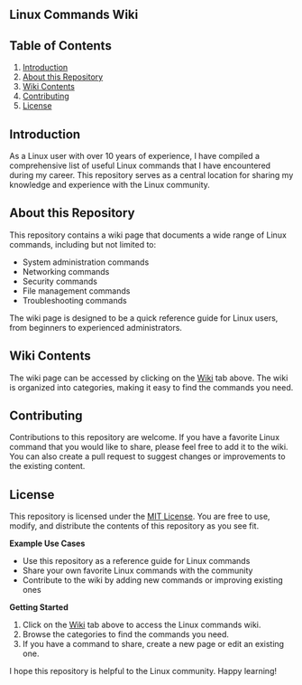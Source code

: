 ## Linux Commands Wiki
## Table of Contents

1. [Introduction](#introduction)
2. [About this Repository](#about-this-repository)
3. [Wiki Contents](#wiki-contents)
4. [Contributing](#contributing)
5. [License](#license)

## Introduction
As a Linux user with over 10 years of experience, I have compiled a comprehensive list of useful Linux commands that I have encountered during my career. This repository serves as a central location for sharing my knowledge and experience with the Linux community.

## About this Repository
This repository contains a wiki page that documents a wide range of Linux commands, including but not limited to:

* System administration commands
* Networking commands
* Security commands
* File management commands
* Troubleshooting commands

The wiki page is designed to be a quick reference guide for Linux users, from beginners to experienced administrators.

## Wiki Contents
The wiki page can be accessed by clicking on the [Wiki](https://github.com/rukmalhe/linuxhints/wiki/Linux-Commands-Cheat-Sheet) tab above. The wiki is organized into categories, making it easy to find the commands you need.

## Contributing
Contributions to this repository are welcome. If you have a favorite Linux command that you would like to share, please feel free to add it to the wiki. You can also create a pull request to suggest changes or improvements to the existing content.

## License
This repository is licensed under the [MIT License](https://opensource.org/licenses/MIT). You are free to use, modify, and distribute the contents of this repository as you see fit.

**Example Use Cases**

* Use this repository as a reference guide for Linux commands
* Share your own favorite Linux commands with the community
* Contribute to the wiki by adding new commands or improving existing ones

**Getting Started**

1. Click on the [Wiki](https://github.com/rukmalhe/linuxhints/wiki/Linux-Commands-Cheat-Sheet) tab above to access the Linux commands wiki.
2. Browse the categories to find the commands you need.
3. If you have a command to share, create a new page or edit an existing one.

I hope this repository is helpful to the Linux community. Happy learning!

